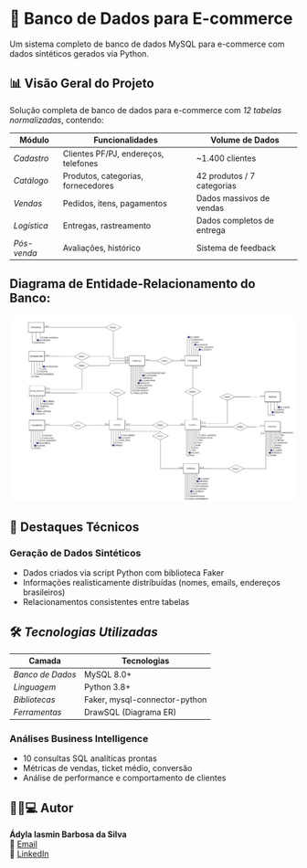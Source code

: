 # 🏪 Banco de Dados para E-commerce

Um sistema completo de banco de dados MySQL para e-commerce com dados sintéticos gerados via Python.

## 📊 Visão Geral do Projeto

Solução completa de banco de dados para e-commerce com *12 tabelas normalizadas*, contendo:

|    Módulo   |           Funcionalidades            |      Volume de Dados       |
|-------------|--------------------------------------|----------------------------|
| *Cadastro*  | Clientes PF/PJ, endereços, telefones | ~1.400 clientes            |
| *Catálogo*  | Produtos, categorias, fornecedores   | 42 produtos / 7 categorias |
| *Vendas*    | Pedidos, itens, pagamentos           | Dados massivos de vendas   |
| *Logística* | Entregas, rastreamento               | Dados completos de entrega |
| *Pós-venda* | Avaliações, histórico                | Sistema de feedback        |

## Diagrama de Entidade-Relacionamento do Banco:
<img src="diagrama.jpg" width="500" alt="Diagrama do Banco de Dados">

## 🎯 Destaques Técnicos

### Geração de Dados Sintéticos
- Dados criados via script Python com biblioteca Faker
- Informações realisticamente distribuídas (nomes, emails, endereços brasileiros)
- Relacionamentos consistentes entre tabelas

## 🛠 *Tecnologias Utilizadas*

|      Camada      |          Tecnologias          |
|------------------|-------------------------------|
| *Banco de Dados* | MySQL 8.0+                    |
| *Linguagem*      | Python 3.8+                   |
| *Bibliotecas*    | Faker, mysql-connector-python |
| *Ferramentas*    | DrawSQL (Diagrama ER)         |


### Análises Business Intelligence
- 10 consultas SQL analíticas prontas
- Métricas de vendas, ticket médio, conversão
- Análise de performance e comportamento de clientes

## 👩🏻💻 Autor
**Ádyla Iasmin Barbosa da Silva**  
📧 [Email](adylaiasmim811@gmail.com)  
🔗 [LinkedIn](www.linkedin.com/in/ádyla-iasmin-b-67a393232)
